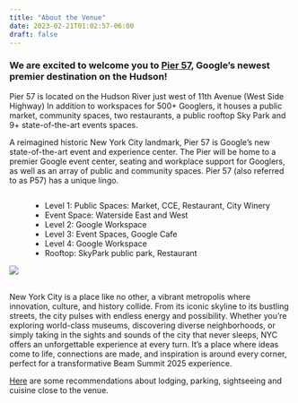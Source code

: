 ```yaml
---
title: "About the Venue"
date: 2023-02-21T01:02:57-06:00
draft: false
---
```


### We are excited to welcome you to [Pier 57](https://www.google.com/maps/place/Pier+57/@40.743058,-74.0090631,15z/data=!4m2!3m1!1s0x0:0xd746cc365197e5e2?sa=X&ved=2ahUKEwjK072bk8j-AhWWLFkFHX4FDKMQ_BJ6BQiOARAI), Google’s newest premier destination on the Hudson!  

Pier 57 is located on the Hudson River just west of 11th Avenue (West Side Highway)  In addition to workspaces for 500+ Googlers, it houses a public market, community spaces, two restaurants, a public rooftop Sky Park and 9+ state-of-the-art events spaces. 

A reimagined historic New York City landmark, Pier 57 is Google’s new state-of-the-art event and experience center. The Pier will be home to a premier Google event center, seating and workplace support for Googlers, as well as an array of public and community spaces. Pier 57 (also referred to as P57) has a unique lingo. 


<div class="row">
<div class="col-md-6 " style="  display: flex;
  justify-content: center;
  align-items: center;">
<ul>
  <li>Level 1: Public Spaces: Market, CCE, Restaurant, City Winery</li>
  <li>Event Space: Waterside East and West</li>
  <li>Level 2: Google Workspace</li>
  <li>Level 3: Event Spaces, Google Cafe</li>
  <li>Level 4: Google Workspace</li>
  <li>Rooftop: SkyPark public park, Restaurant</li>
  </ul>

</div>

<div class="col-md-6">
<img src="/images/blog/Pier57.jpg" class="img-fluid mx-auto d-block"></img>

</div>


  

</div>
<br>

New York City is a place like no other, a vibrant metropolis where innovation, culture, and history collide. From its iconic skyline to its bustling streets, the city pulses with endless energy and possibility. Whether you’re exploring world-class museums, discovering diverse neighborhoods, or simply taking in the sights and sounds of the city that never sleeps, NYC offers an unforgettable experience at every turn. It’s a place where ideas come to life, connections are made, and inspiration is around every corner, perfect for a transformative Beam Summit 2025 experience.


[Here](https://drive.google.com/drive/u/0/search?q=pier%2057) are some recommendations about lodging, parking, sightseeing and cuisine close to the venue. 